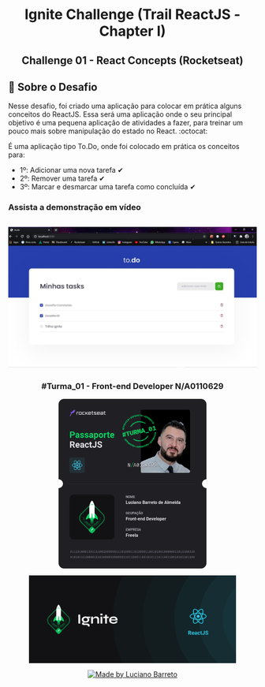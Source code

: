 # <h1 align="center">Ignite Challenge (Trail ReactJS - Chapter I)</h1>

<h2 align="center">Challenge 01 - React Concepts (Rocketseat)</h2>

## 📑 Sobre o Desafio
<p>Nesse desafio, foi criado uma aplicação para colocar em prática alguns conceitos do ReactJS.
  Essa será uma aplicação onde o seu principal objetivo é uma pequena aplicação de atividades a fazer, para treinar um pouco mais sobre manipulação do estado no React. :octocat:</p>
  
<p>É uma aplicação tipo To.Do, onde foi colocado em prática os conceitos para:</p>

* 1º: Adicionar uma nova tarefa ✔
* 2º: Remover uma tarefa ✔
* 3º: Marcar e desmarcar uma tarefa como concluída ✔

### Assista a demonstração em vídeo
[![Link para demonstação do App](tela_do_todo.jpg)](https://s3.us-west-2.amazonaws.com/secure.notion-static.com/04e38cba-e14d-4512-a4fa-ee24152ab75f/challenge2.mp4?X-Amz-Algorithm=AWS4-HMAC-SHA256&X-Amz-Credential=AKIAT73L2G45O3KS52Y5%2F20210324%2Fus-west-2%2Fs3%2Faws4_request&X-Amz-Date=20210324T192137Z&X-Amz-Expires=86400&X-Amz-Signature=b21f687134046ccbfab003d100cb79b502f50d1275808137358eabf52893e474&X-Amz-SignedHeaders=host "Vídeo demonstração do aplicativo")
---

<h3 align="center">#Turma_01 - Front-end Developer N/A0110629</h3>

<p align="center">
  <kbd><img align="center" src="Passaporte-react-js.png" width="300"/></kbd>
</p>

<p align="center">
  <kbd><img align="center" src="ignite.png" alt="Logo do Ignite/ReactJS" width="420"/></kbd>
</p>
<p align="center">  
  <a href="https://www.linkedin.com/in/lucianobalmeida/">
    <img alt="Made by Luciano Barreto" src="https://img.shields.io/badge/Made%20by-Luciano%20Barreto-blue">
  </a>  
</p>
